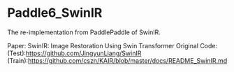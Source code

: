 # Paddle6_SwinIR

The re-implementation from PaddlePaddle of SwinIR.

Paper: SwinIR: Image Restoration Using Swin Transformer
Original Code:
(Test):https://github.com/JingyunLiang/SwinIR
(Train):https://github.com/cszn/KAIR/blob/master/docs/README_SwinIR.md
